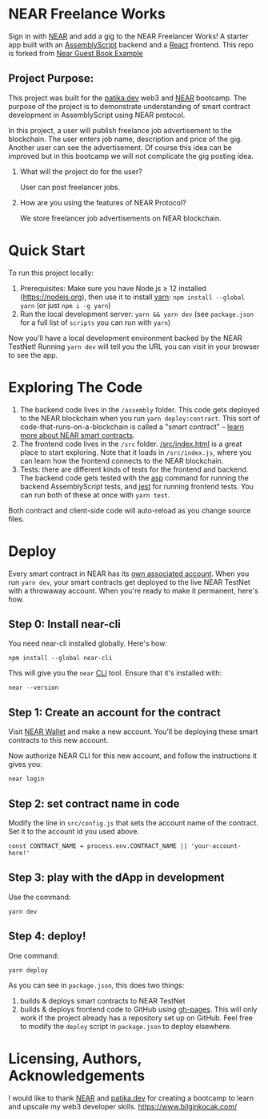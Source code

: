 # NEAR Freelance Works

<!-- [![Build Status](https://travis-ci.com/near-examples/guest-book.svg?branch=master)](https://travis-ci.com/near-examples/guest-book) -->

<!-- [![Open in Gitpod](https://gitpod.io/button/open-in-gitpod.svg)](https://gitpod.io/#https://github.com/near-examples/guest-book) -->

<!-- MAGIC COMMENT: DO NOT DELETE! Everything above this line is hidden on NEAR Examples page -->

Sign in with [NEAR] and add a gig to the NEAR Freelancer Works! A starter app built with an [AssemblyScript] backend and a [React] frontend. This repo is forked from [Near Guest Book Example](https://github.com/near-examples/guest-book)

## Project Purpose:

This project was built for the [patika.dev](https://www.patika.dev/) web3 and [NEAR](https://near.org/) bootcamp. The purpose of the project is to demonstrate understanding of smart contract development in AssemblyScript using NEAR protocol.

In this project, a user will publish freelance job advertisement to the blockchain. The user enters job name, description and price of the gig. Another user can see the advertisement. Of course this idea can be improved but in this bootcamp we will not complicate the gig posting idea.

1. What will the project do for the user?

   User can post freelancer jobs.

2. How are you using the features of NEAR Protocol?

   We store freelancer job advertisements on NEAR blockchain.

# Quick Start

To run this project locally:

1. Prerequisites: Make sure you have Node.js ≥ 12 installed (https://nodejs.org), then use it to install [yarn]: `npm install --global yarn` (or just `npm i -g yarn`)
2. Run the local development server: `yarn && yarn dev` (see `package.json` for a
   full list of `scripts` you can run with `yarn`)

Now you'll have a local development environment backed by the NEAR TestNet! Running `yarn dev` will tell you the URL you can visit in your browser to see the app.

# Exploring The Code

1. The backend code lives in the `/assembly` folder. This code gets deployed to
   the NEAR blockchain when you run `yarn deploy:contract`. This sort of
   code-that-runs-on-a-blockchain is called a "smart contract" – [learn more
   about NEAR smart contracts][smart contract docs].
2. The frontend code lives in the `/src` folder.
   [/src/index.html](/src/index.html) is a great place to start exploring. Note
   that it loads in `/src/index.js`, where you can learn how the frontend
   connects to the NEAR blockchain.
3. Tests: there are different kinds of tests for the frontend and backend. The
   backend code gets tested with the [asp] command for running the backend
   AssemblyScript tests, and [jest] for running frontend tests. You can run
   both of these at once with `yarn test`.

Both contract and client-side code will auto-reload as you change source files.

# Deploy

Every smart contract in NEAR has its [own associated account][near accounts]. When you run `yarn dev`, your smart contracts get deployed to the live NEAR TestNet with a throwaway account. When you're ready to make it permanent, here's how.

## Step 0: Install near-cli

You need near-cli installed globally. Here's how:

    npm install --global near-cli

This will give you the `near` [CLI] tool. Ensure that it's installed with:

    near --version

## Step 1: Create an account for the contract

Visit [NEAR Wallet] and make a new account. You'll be deploying these smart contracts to this new account.

Now authorize NEAR CLI for this new account, and follow the instructions it gives you:

    near login

## Step 2: set contract name in code

Modify the line in `src/config.js` that sets the account name of the contract. Set it to the account id you used above.

    const CONTRACT_NAME = process.env.CONTRACT_NAME || 'your-account-here!'

## Step 3: play with the dApp in development

Use the command:

    yarn dev

## Step 4: deploy!

One command:

    yarn deploy

As you can see in `package.json`, this does two things:

1. builds & deploys smart contracts to NEAR TestNet
2. builds & deploys frontend code to GitHub using [gh-pages]. This will only work if the project already has a repository set up on GitHub. Feel free to modify the `deploy` script in `package.json` to deploy elsewhere.

[near]: https://near.org/
[yarn]: https://yarnpkg.com/
[assemblyscript]: https://www.assemblyscript.org/introduction.html
[react]: https://reactjs.org
[smart contract docs]: https://docs.near.org/docs/develop/contracts/overview
[asp]: https://www.npmjs.com/package/@as-pect/cli
[jest]: https://jestjs.io/
[near accounts]: https://docs.near.org/docs/concepts/account
[near wallet]: https://wallet.near.org
[near-cli]: https://github.com/near/near-cli
[cli]: https://www.w3schools.com/whatis/whatis_cli.asp
[create-near-app]: https://github.com/near/create-near-app
[gh-pages]: https://github.com/tschaub/gh-pages

# Licensing, Authors, Acknowledgements

I would like to thank [NEAR](https://near.org/) and [patika.dev](https://www.patika.dev/) for creating a bootcamp to learn and upscale my web3 developer skills. https://www.bilginkocak.com/
